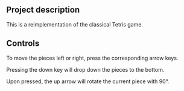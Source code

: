 ## Project description

This is a reimplementation of the classical Tetris game.

## Controls

To move the pieces left or right, press the corresponding arrow keys.

Pressing the down key will drop down the pieces to the bottom.

Upon pressed, the up arrow will rotate the current piece with 90°.
